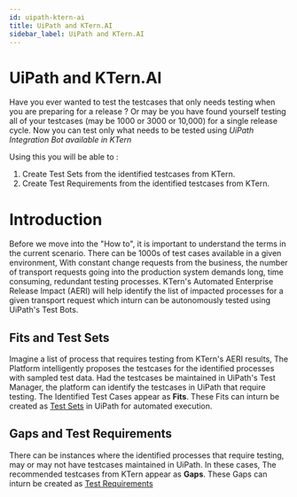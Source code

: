 ```yaml
---
id: uipath-ktern-ai
title: UiPath and KTern.AI
sidebar_label: UiPath and KTern.AI
---
```


# UiPath and KTern.AI

Have you ever wanted to test the testcases that only needs testing when you are preparing for a release ? Or may be you have found yourself testing all of your testcases (may be 1000 or 3000 or 10,000) for a single release cycle. Now you can test only what needs to be tested using _UiPath Integration Bot available in KTern_

Using this you will be able to :

1. Create Test Sets from the identified testcases from KTern.
2. Create Test Requirements from the identified testcases from KTern.

# Introduction

Before we move into the "How to", it is important to understand the terms in the current scenario. There can be 1000s of test cases available in a given environment, With constant change requests from the business, the number of transport requests going into the production system demands long, time consuming, redundant testing processes. KTern's Automated Enterprise Release Impact (AERI) will help identify the list of impacted processes for a given transport request which inturn can be autonomously tested using UiPath's Test Bots.

## Fits and Test Sets

Imagine a list of process that requires testing from KTern's AERI results, The Platform intelligently proposes the testcases for the identified processes with sampled test data. Had the testcases be maintained in UiPath's Test Manager, the platform can identify the testcases in UiPath that require testing. The Identified Test Cases appear as **Fits**. These Fits can inturn be created as [Test Sets](https://docs.UiPath.com/orchestrator/lang-ru/docs/test-sets) in UiPath for automated execution.

## Gaps and Test Requirements

There can be instances where the identified processes that require testing, may or may not have testcases maintained in UiPath. In these cases, The recommended testcases from KTern appear as **Gaps**. These Gaps can inturn be created as [Test Requirements](https://docs.UiPath.com/test-suite/docs/requirements)
